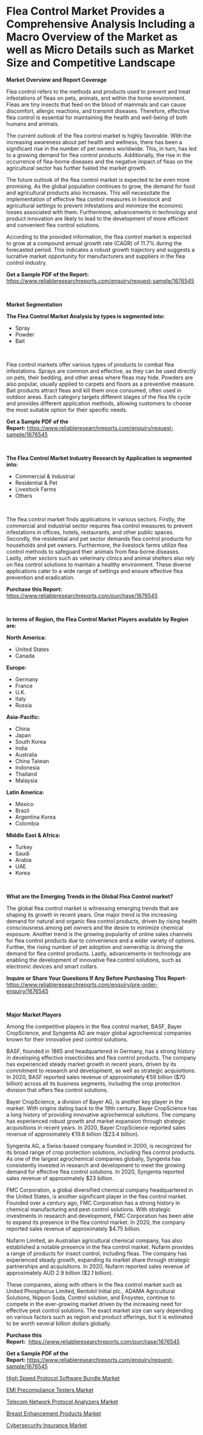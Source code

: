 <p><h1>Flea Control Market Provides a Comprehensive Analysis Including a Macro Overview of the Market as well as Micro Details such as Market Size and Competitive Landscape</h1></p><p><strong>Market Overview and Report Coverage</strong></p>
<p><p>Flea control refers to the methods and products used to prevent and treat infestations of fleas on pets, animals, and within the home environment. Fleas are tiny insects that feed on the blood of mammals and can cause discomfort, allergic reactions, and transmit diseases. Therefore, effective flea control is essential for maintaining the health and well-being of both humans and animals.</p><p>The current outlook of the flea control market is highly favorable. With the increasing awareness about pet health and wellness, there has been a significant rise in the number of pet owners worldwide. This, in turn, has led to a growing demand for flea control products. Additionally, the rise in the occurrence of flea-borne diseases and the negative impact of fleas on the agricultural sector has further fueled the market growth.</p><p>The future outlook of the flea control market is expected to be even more promising. As the global population continues to grow, the demand for food and agricultural products also increases. This will necessitate the implementation of effective flea control measures in livestock and agricultural settings to prevent infestations and minimize the economic losses associated with them. Furthermore, advancements in technology and product innovation are likely to lead to the development of more efficient and convenient flea control solutions.</p><p>According to the provided information, the flea control market is expected to grow at a compound annual growth rate (CAGR) of 11.7% during the forecasted period. This indicates a robust growth trajectory and suggests a lucrative market opportunity for manufacturers and suppliers in the flea control industry.</p></p>
<p><strong>Get a Sample PDF of the Report:</strong> <a href="https://www.reliableresearchreports.com/enquiry/request-sample/1676545">https://www.reliableresearchreports.com/enquiry/request-sample/1676545</a></p>
<p>&nbsp;</p>
<p><strong>Market Segmentation</strong></p>
<p><strong>The Flea Control Market Analysis by types is segmented into:</strong></p>
<p><ul><li>Spray</li><li>Powder</li><li>Bait</li></ul></p>
<p>&nbsp;</p>
<p><p>Flea control markets offer various types of products to combat flea infestations. Sprays are common and effective, as they can be used directly on pets, their bedding, and other areas where fleas may hide. Powders are also popular, usually applied to carpets and floors as a preventive measure. Bait products attract fleas and kill them once consumed, often used in outdoor areas. Each category targets different stages of the flea life cycle and provides different application methods, allowing customers to choose the most suitable option for their specific needs.</p></p>
<p><strong>Get a Sample PDF of the Report:</strong>&nbsp;<a href="https://www.reliableresearchreports.com/enquiry/request-sample/1676545">https://www.reliableresearchreports.com/enquiry/request-sample/1676545</a></p>
<p>&nbsp;</p>
<p><strong>The Flea Control Market Industry Research by Application is segmented into:</strong></p>
<p><ul><li>Commercial & Industrial</li><li>Residential & Pet</li><li>Livestock Farms</li><li>Others</li></ul></p>
<p>&nbsp;</p>
<p><p>The flea control market finds applications in various sectors. Firstly, the commercial and industrial sector requires flea control measures to prevent infestations in offices, hotels, restaurants, and other public spaces. Secondly, the residential and pet sector demands flea control products for households and pet owners. Furthermore, the livestock farms utilize flea control methods to safeguard their animals from flea-borne diseases. Lastly, other sectors such as veterinary clinics and animal shelters also rely on flea control solutions to maintain a healthy environment. These diverse applications cater to a wide range of settings and ensure effective flea prevention and eradication.</p></p>
<p><strong>Purchase this Report:</strong>&nbsp; <a href="https://www.reliableresearchreports.com/purchase/1676545">https://www.reliableresearchreports.com/purchase/1676545</a></p>
<p>&nbsp;</p>
<p><strong>In terms of Region, the Flea Control Market Players available by Region are:</strong></p>
<p>
    <p> <strong> North America: </strong>
        <ul>
            <li>United States</li>
            <li>Canada</li>
        </ul>
        </p> 
    <p> <strong> Europe: </strong>
        <ul>
            <li>Germany</li>
            <li>France</li>
            <li>U.K.</li>
            <li>Italy</li>
            <li>Russia</li>
        </ul>
        </p> 
    <p> <strong> Asia-Pacific: </strong>
        <ul>
            <li>China</li>
            <li>Japan</li>
            <li>South Korea</li>
            <li>India</li>
            <li>Australia</li>
            <li>China Taiwan</li>
            <li>Indonesia</li>
            <li>Thailand</li>
            <li>Malaysia</li>
        </ul>
        </p> 
    <p> <strong> Latin America: </strong>
        <ul>
            <li>Mexico</li>
            <li>Brazil</li>
            <li>Argentina Korea</li>
            <li>Colombia</li>
        </ul>
        </p> 
    <p> <strong> Middle East & Africa: </strong>
        <ul>
            <li>Turkey</li>
            <li>Saudi</li>
            <li>Arabia</li>
            <li>UAE</li>
            <li>Korea</li>
        </ul>
    </p>
    </p>
<p>&nbsp;</p>
<p><strong>What are the Emerging Trends in the Global Flea Control market?</strong></p>
<p><p>The global flea control market is witnessing emerging trends that are shaping its growth in recent years. One major trend is the increasing demand for natural and organic flea control products, driven by rising health consciousness among pet owners and the desire to minimize chemical exposure. Another trend is the growing popularity of online sales channels for flea control products due to convenience and a wider variety of options. Further, the rising number of pet adoption and ownership is driving the demand for flea control products. Lastly, advancements in technology are enabling the development of innovative flea control solutions, such as electronic devices and smart collars.</p></p>
<p><strong>Inquire or Share Your Questions If Any Before Purchasing This Report</strong>- <a href="https://www.reliableresearchreports.com/enquiry/pre-order-enquiry/1676545">https://www.reliableresearchreports.com/enquiry/pre-order-enquiry/1676545</a></p>
<p>&nbsp;</p>
<p><strong>Major Market Players</strong></p>
<p><p>Among the competitive players in the flea control market, BASF, Bayer CropScience, and Syngenta AG are major global agrochemical companies known for their innovative pest control solutions. </p><p>BASF, founded in 1865 and headquartered in Germany, has a strong history in developing effective insecticides and flea control products. The company has experienced steady market growth in recent years, driven by its commitment to research and development, as well as strategic acquisitions. In 2020, BASF reported sales revenue of approximately €59 billion ($70 billion) across all its business segments, including the crop protection division that offers flea control solutions.</p><p>Bayer CropScience, a division of Bayer AG, is another key player in the market. With origins dating back to the 19th century, Bayer CropScience has a long history of providing innovative agrochemical solutions. The company has experienced robust growth and market expansion through strategic acquisitions in recent years. In 2020, Bayer CropScience reported sales revenue of approximately €19.8 billion ($23.4 billion).</p><p>Syngenta AG, a Swiss-based company founded in 2000, is recognized for its broad range of crop protection solutions, including flea control products. As one of the largest agrochemical companies globally, Syngenta has consistently invested in research and development to meet the growing demand for effective flea control solutions. In 2020, Syngenta reported sales revenue of approximately $23 billion.</p><p>FMC Corporation, a global diversified chemical company headquartered in the United States, is another significant player in the flea control market. Founded over a century ago, FMC Corporation has a strong history in chemical manufacturing and pest control solutions. With strategic investments in research and development, FMC Corporation has been able to expand its presence in the flea control market. In 2020, the company reported sales revenue of approximately $4.75 billion.</p><p>Nufarm Limited, an Australian agricultural chemical company, has also established a notable presence in the flea control market. Nufarm provides a range of products for insect control, including fleas. The company has experienced steady growth, expanding its market share through strategic partnerships and acquisitions. In 2020, Nufarm reported sales revenue of approximately AUD 2.9 billion ($2.1 billion).</p><p>These companies, along with others in the flea control market such as United Phosphorus Limited, Rentokil Initial plc., ADAMA Agricultural Solutions, Nippon Soda, Control solution, and Ensystex, continue to compete in the ever-growing market driven by the increasing need for effective pest control solutions. The exact market size can vary depending on various factors such as region and product offerings, but it is estimated to be worth several billion dollars globally.</p></p>
<p><strong>Purchase this Report:</strong>&nbsp;&nbsp;<a href="https://www.reliableresearchreports.com/purchase/1676545">https://www.reliableresearchreports.com/purchase/1676545</a></p>
<p></p>
<p><strong>Get a Sample PDF of the Report:</strong>&nbsp;<a href="https://www.reliableresearchreports.com/enquiry/request-sample/1676545">https://www.reliableresearchreports.com/enquiry/request-sample/1676545</a></p>
<p><p><a href="https://www.linkedin.com/pulse/high-speed-protocol-software-bundle-market-size-share-amp/">High Speed Protocol Software Bundle Market</a></p><p><a href="https://www.linkedin.com/pulse/emi-precompliance-testers-market-size-growth-forecast/">EMI Precompliance Testers Market</a></p><p><a href="https://www.linkedin.com/pulse/telecom-network-protocol-analyzers-market-size-2023-/">Telecom Network Protocol Analyzers Market</a></p><p><a href="https://medium.com/@jalenmurphy48/breast-enhancement-products-market-size-growth-forecast-2023-2030-8641b464a4b4">Breast Enhancement Products Market</a></p><p><a href="https://medium.com/@efrenmuller/cybersecurity-insurance-market-furnishes-information-on-market-share-market-trends-and-market-558e41f37237">Cybersecurity Insurance Market</a></p></p>